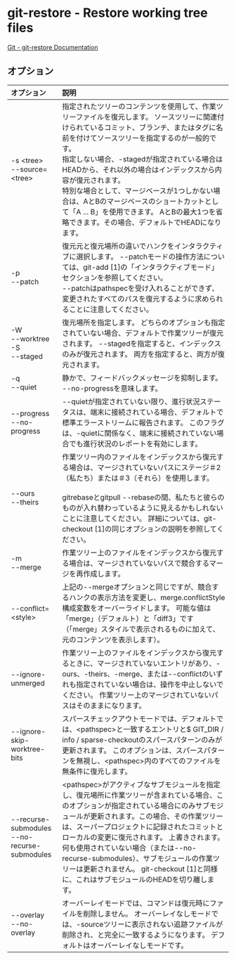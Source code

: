 # git-restore - Restore working tree files

[Git - git-restore Documentation](https://git-scm.com/docs/git-restore)

## オプション

|オプション|説明|
|:--|:--|
|-s \<tree><br>--source=\<tree>|指定されたツリーのコンテンツを使用して、作業ツリーファイルを復元します。 ソースツリーに関連付けられているコミット、ブランチ、またはタグに名前を付けてソースツリーを指定するのが一般的です。<br>指定しない場合、-stagedが指定されている場合はHEADから、それ以外の場合はインデックスから内容が復元されます。<br>特別な場合として、マージベースが1つしかない場合は、AとBのマージベースのショートカットとして「A ... B」を使用できます。 AとBの最大1つを省略できます。その場合、デフォルトでHEADになります。|
|-p<br>--patch|復元元と復元場所の違いでハンクをインタラクティブに選択します。 --patchモードの操作方法については、git-add [1]の「インタラクティブモード」セクションを参照してください。<br>--patchはpathspecを受け入れることができず、変更されたすべてのパスを復元するように求められることに注意してください。|
|-W<br>--worktree<br>-S<br>--staged|復元場所を指定します。 どちらのオプションも指定されていない場合、デフォルトで作業ツリーが復元されます。 --stagedを指定すると、インデックスのみが復元されます。 両方を指定すると、両方が復元されます。|
|-q<br>--quiet|静かで、フィードバックメッセージを抑制します。 --no-progressを意味します。|
|--progress<br>--no-progress|--quietが指定されていない限り、進行状況ステータスは、端末に接続されている場合、デフォルトで標準エラーストリームに報告されます。 このフラグは、-quietに関係なく、端末に接続されていない場合でも進行状況のレポートを有効にします。|
|--ours<br>--theirs|作業ツリー内のファイルをインデックスから復元する場合は、マージされていないパスにステージ＃2（私たち）または＃3（それら）を使用します。<br><br>gitrebaseとgitpull --rebaseの間、私たちと彼らのものが入れ替わっているように見えるかもしれないことに注意してください。 詳細については、git-checkout [1]の同じオプションの説明を参照してください。|
|-m<br>--merge|作業ツリー上のファイルをインデックスから復元する場合は、マージされていないパスで競合するマージを再作成します。|
|--conflict=\<style>|上記の--mergeオプションと同じですが、競合するハンクの表示方法を変更し、merge.conflictStyle構成変数をオーバーライドします。 可能な値は「merge」（デフォルト）と「diff3」です（「merge」スタイルで表示されるものに加えて、元のコンテンツを表示します）。|
|--ignore-unmerged|作業ツリー上のファイルをインデックスから復元するときに、マージされていないエントリがあり、-ours、-theirs、-merge、または--conflictのいずれも指定されていない場合は、操作を中止しないでください。 作業ツリー上のマージされていないパスはそのままになります。|
|--ignore-skip-worktree-bits|スパースチェックアウトモードでは、デフォルトでは、\<pathspec>と一致するエントリと$ GIT_DIR / info / sparse-checkoutのスパースパターンのみが更新されます。 このオプションは、スパースパターンを無視し、\<pathspec>内のすべてのファイルを無条件に復元します。|
|--recurse-submodules<br>--no-recurse-submodules|\<pathspec>がアクティブなサブモジュールを指定し、復元場所に作業ツリーが含まれている場合、このオプションが指定されている場合にのみサブモジュールが更新されます。この場合、その作業ツリーは、スーパープロジェクトに記録されたコミットとローカルの変更に復元されます。 上書きされます。 何も使用されていない場合（または--no-recurse-submodules）、サブモジュールの作業ツリーは更新されません。 git-checkout [1]と同様に、これはサブモジュールのHEADを切り離します。|
|--overlay<br>--no-overlay|オーバーレイモードでは、コマンドは復元時にファイルを削除しません。 オーバーレイなしモードでは、-sourceツリーに表示されない追跡ファイルが削除され、<tree>と完全に一致するようになります。 デフォルトはオーバーレイなしモードです。|
